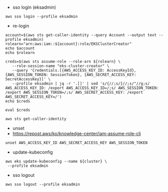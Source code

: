 * sso login (eksadmin)
```
aws sso login --profile eksadmin
```

* re-login
```
account=$(aws sts get-caller-identity --query Account --output text --profile eksadmin)
rolearn="arn:aws:iam::${account}:role/EKSClusterCreator"
echo $account
echo $rolearn

creds=$(aws sts assume-role --role-arn ${rolearn} \
   --role-session-name "eks-cluster-creator" \
   --query 'Credentials.[{AWS_ACCESS_KEY_ID: AccessKeyId}, {AWS_SESSION_TOKEN: SessionToken}, {AWS_SECRET_ACCESS_KEY: SecretAccessKey}]' \
   --profile eksadmin | jq -r '.[]' | sed 's/{//;s/}//;s/"//g;s/ AWS_ACCESS_KEY_ID: /export AWS_ACCESS_KEY_ID=/;s/ AWS_SESSION_TOKEN: /export AWS_SESSION_TOKEN=/;s/ AWS_SECRET_ACCESS_KEY: /export AWS_SECRET_ACCESS_KEY=/')
echo $creds
```
```
eval $creds

aws sts get-caller-identity

```
* unset
* https://repost.aws/ko/knowledge-center/iam-assume-role-cli
```
unset AWS_ACCESS_KEY_ID AWS_SECRET_ACCESS_KEY AWS_SESSION_TOKEN
```

* update-kubeconfig
```
aws eks update-kubeconfig --name ${cluster} \
 --profile eksadmin
```

* sso logout
```
aws sso logout --profile eksadmin
```
